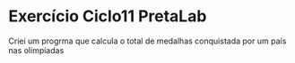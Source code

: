 <h1>Exercício Ciclo11 PretaLab </h1>
<p>Criei um progrma que calcula o total de medalhas conquistada por um país nas olimpíadas </p>
